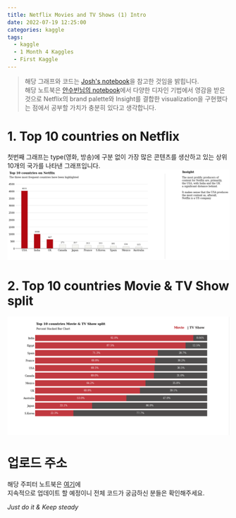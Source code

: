 ```yaml
---
title: Netflix Movies and TV Shows (1) Intro
date: 2022-07-19 12:25:00
categories: kaggle
tags:
  - kaggle
  - 1 Month 4 Kaggles
  - First Kaggle
---
```


> 해당 그래프와 코드는 [Josh's notebook](https://www.kaggle.com/code/joshuaswords/netflix-data-visualization)을 참고한 것임을 밝힙니다.   
> 해당 노트북은 [안수빈님의 notebook](https://www.kaggle.com/code/subinium/awesome-visualization-with-titanic-dataset)에서 다양한 디자인 기법에서 영감을 받은 것으로 Netflix의 brand palette와 Insight를 결합한 visualization을
> 구현했다는 점에서 공부할 가치가 충분히 있다고 생각합니다.


# 1. Top 10 countries on Netflix
첫번째 그래프는 type(영화, 방송)에 구분 없이 가장 많은 콘텐츠를 생산하고 있는 상위 10개의 국가를 나타낸 그래프입니다.
![](/assets/images/netlifx/top%2010%20countries%20on%20netflix.PNG)

# 2. Top 10 countries Movie & TV Show split
![](/assets/images/netlifx/top10%20countries%20movie%20&%20tv%20show%20split.png)

# 업로드 주소
해당 주피터 노트북은 [여기](https://github.com/temple17/kagglepractice/blob/main/Netflix_Movies_and_TV_Shows.ipynb)에     
지속적으로 업데이트 할 예정이니 전체 코드가 궁금하신 분들은 확인해주세요.   

*Just do it & Keep steady*
